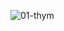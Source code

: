![01-thym](https://user-images.githubusercontent.com/91620498/207620108-e3a1090c-db92-4908-bd01-2a7233720ec4.png)
